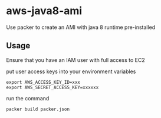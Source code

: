 # aws-java8-ami

Use packer to create an AMI with java 8 runtime pre-installed

## Usage
Ensure that you have an IAM user with full access to EC2

put user access keys into your environment variables

```
export AWS_ACCESS_KEY_ID=xxx
export AWS_SECRET_ACCESS_KEY=xxxxxx
```

run the command
```
packer build packer.json
```
